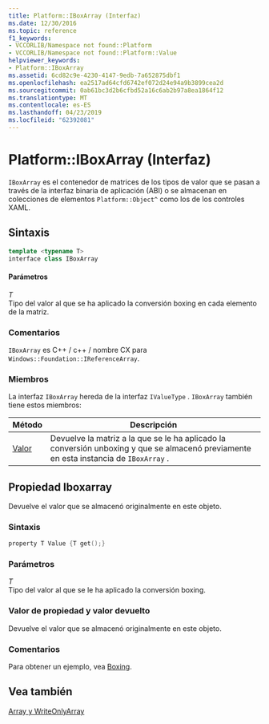 ```yaml
---
title: Platform::IBoxArray (Interfaz)
ms.date: 12/30/2016
ms.topic: reference
f1_keywords:
- VCCORLIB/Namespace not found::Platform
- VCCORLIB/Namespace not found::Platform::Value
helpviewer_keywords:
- Platform::IBoxArray
ms.assetid: 6cd82c9e-4230-4147-9edb-7a652875dbf1
ms.openlocfilehash: ea2517ad64cfd6742ef072d24e94a9b3899cea2d
ms.sourcegitcommit: 0ab61bc3d2b6cfbd52a16c6ab2b97a8ea1864f12
ms.translationtype: MT
ms.contentlocale: es-ES
ms.lasthandoff: 04/23/2019
ms.locfileid: "62392081"
---
```

# <a name="platformiboxarray-interface"></a>Platform::IBoxArray (Interfaz)

`IBoxArray` es el contenedor de matrices de los tipos de valor que se pasan a través de la interfaz binaria de aplicación (ABI) o se almacenan en colecciones de elementos `Platform::Object^` como los de los controles XAML.

## <a name="syntax"></a>Sintaxis

```cpp
template <typename T>
interface class IBoxArray
```

#### <a name="parameters"></a>Parámetros

*T*<br/>
Tipo del valor al que se ha aplicado la conversión boxing en cada elemento de la matriz.

### <a name="remarks"></a>Comentarios

`IBoxArray` es C++ / c++ / nombre CX para `Windows::Foundation::IReferenceArray`.

### <a name="members"></a>Miembros

La interfaz `IBoxArray` hereda de la interfaz `IValueType` . `IBoxArray` también tiene estos miembros:

|Método|Descripción|
|------------|-----------------|
|[Valor](#value)|Devuelve la matriz a la que se le ha aplicado la conversión unboxing y que se almacenó previamente en esta instancia de `IBoxArray` .|

## <a name="value"></a> Propiedad Iboxarray

Devuelve el valor que se almacenó originalmente en este objeto.

### <a name="syntax"></a>Sintaxis

```cpp
property T Value {T get();}
```

### <a name="parameters"></a>Parámetros

*T*<br/>
Tipo del valor al que se le ha aplicado la conversión boxing.

### <a name="property-valuereturn-value"></a>Valor de propiedad y valor devuelto

Devuelve el valor que se almacenó originalmente en este objeto.

### <a name="remarks"></a>Comentarios

Para obtener un ejemplo, vea [Boxing](../cppcx/boxing-c-cx.md).

## <a name="see-also"></a>Vea también

[Array y WriteOnlyArray](../cppcx/array-and-writeonlyarray-c-cx.md)
